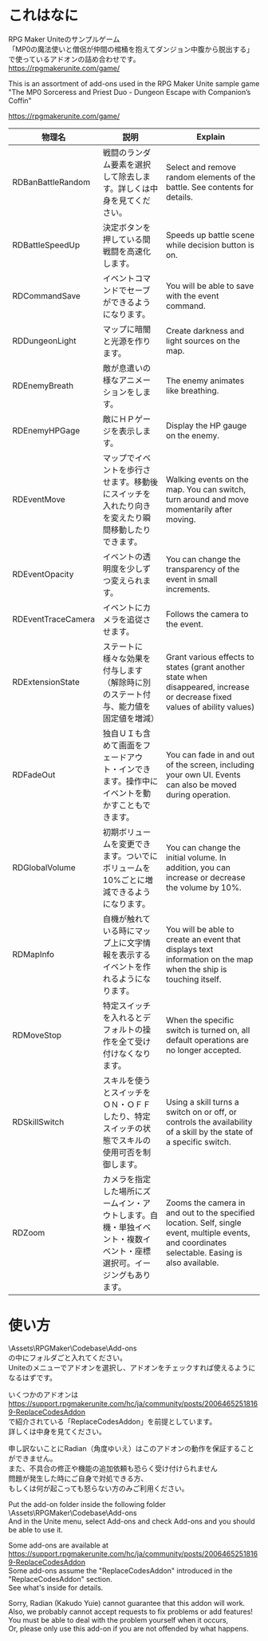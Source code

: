 # これはなに 
RPG Maker Uniteのサンプルゲーム  
「MP0の魔法使いと僧侶が仲間の棺桶を抱えてダンジョン中腹から脱出する」  
で使っているアドオンの詰め合わせです。  
https://rpgmakerunite.com/game/  
  
This is an assortment of add-ons used in the RPG Maker Unite sample game  
"The MP0 Sorceress and Priest Duo - Dungeon Escape with Companion’s Coffin"  
  
https://rpgmakerunite.com/game/  
  
| 物理名 | 説明 | Explain |
----|----|---- 
| RDBanBattleRandom | 戦闘のランダム要素を選択して除去します。詳しくは中身を見てください。 | Select and remove random elements of the battle. See contents for details. |
| RDBattleSpeedUp | 決定ボタンを押している間戦闘を高速化します。 | Speeds up battle scene while decision button is on. |
| RDCommandSave | イベントコマンドでセーブができるようになります。 | You will be able to save with the event command. |
| RDDungeonLight | マップに暗闇と光源を作ります。 | Create darkness and light sources on the map. |
| RDEnemyBreath | 敵が息遣いの様なアニメーションをします。 | The enemy animates like breathing. |
| RDEnemyHPGage | 敵にＨＰゲージを表示します。 | Display the HP gauge on the enemy. |
| RDEventMove | マップでイベントを歩行させます。移動後にスイッチを入れたり向きを変えたり瞬間移動したりできます。 | Walking events on the map. You can switch, turn around and move momentarily after moving. |
| RDEventOpacity | イベントの透明度を少しずつ変えられます。 | You can change the transparency of the event in small increments. |
| RDEventTraceCamera | イベントにカメラを追従させます。 | Follows the camera to the event. |
| RDExtensionState | ステートに様々な効果を付与します（解除時に別のステート付与、能力値を固定値を増減） | Grant various effects to states (grant another state when disappeared, increase or decrease fixed values of ability values) |
| RDFadeOut | 独自ＵＩも含めて画面をフェードアウト・インできます。操作中にイベントを動かすこともできます。 | You can fade in and out of the screen, including your own UI. Events can also be moved during operation. |
| RDGlobalVolume | 初期ボリュームを変更できます。ついでにボリュームを10%ごとに増減できるようになります。 | You can change the initial volume. In addition, you can increase or decrease the volume by 10%. |
| RDMapInfo | 自機が触れている時にマップ上に文字情報を表示するイベントを作れるようになります。 | You will be able to create an event that displays text information on the map when the ship is touching itself. |
| RDMoveStop | 特定スイッチを入れるとデフォルトの操作を全て受け付けなくなります。 | When the specific switch is turned on, all default operations are no longer accepted. |
| RDSkillSwitch | スキルを使うとスイッチをＯＮ・ＯＦＦしたり、特定スイッチの状態でスキルの使用可否を制御します。 | Using a skill turns a switch on or off, or controls the availability of a skill by the state of a specific switch. |
| RDZoom | カメラを指定した場所にズームイン・アウトします。自機・単独イベント・複数イベント・座標選択可。イージングもあります。 | Zooms the camera in and out to the specified location. Self, single event, multiple events, and coordinates selectable. Easing is also available. |
  
# 使い方 
\Assets\RPGMaker\Codebase\Add-ons  
の中にフォルダごと入れてください。  
Uniteのメニューでアドオンを選択し、アドオンをチェックすれば使えるようになるはずです。 
 
いくつかのアドオンは  
https://support.rpgmakerunite.com/hc/ja/community/posts/20064652518169-ReplaceCodesAddon  
で紹介されている「ReplaceCodesAddon」を前提としています。  
詳しくは中身を見てください。  
  
申し訳ないことにRadian（角度ゆいえ）はこのアドオンの動作を保証することができません。  
また、不具合の修正や機能の追加依頼も恐らく受け付けられません  
問題が発生した時にご自身で対処できる方、  
もしくは何が起こっても怒らない方のみご利用ください。  
 
Put the add-on folder inside the following folder  
\Assets\RPGMaker\Codebase\Add-ons  
And in the Unite menu, select Add-ons and check Add-ons and you should be able to use it.  
  
Some add-ons are available at  
https://support.rpgmakerunite.com/hc/ja/community/posts/20064652518169-ReplaceCodesAddon  
Some add-ons assume the "ReplaceCodesAddon" introduced in the "ReplaceCodesAddon" section.  
See what's inside for details.  
  
Sorry, Radian (Kakudo Yuie) cannot guarantee that this addon will work.  
Also, we probably cannot accept requests to fix problems or add features!  
You must be able to deal with the problem yourself when it occurs,  
Or, please only use this add-on if you are not offended by what happens.  
  
